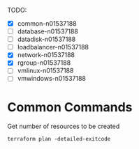TODO:
- [x] common-n01537188
- [ ] database-n01537188
- [ ] datadisk-n01537188
- [ ] loadbalancer-n01537188
- [x] network-n01537188
- [x] rgroup-n01537188
- [ ] vmlinux-n01537188
- [ ] vmwindows-n01537188

# Common Commands

Get number of resources to be created
```
terraform plan -detailed-exitcode
```
